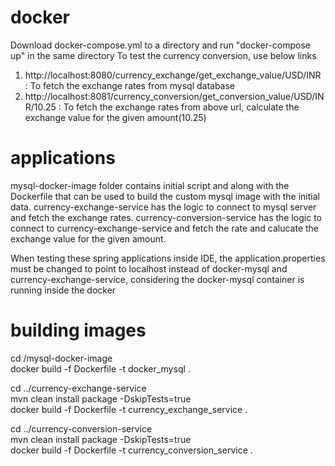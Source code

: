 # docker
Download docker-compose.yml to a directory and run "docker-compose up" in the same directory
To test the currency conversion, use below links
  1. http://localhost:8080/currency_exchange/get_exchange_value/USD/INR : To fetch the exchange rates from mysql database
  2. http://localhost:8081/currency_conversion/get_conversion_value/USD/INR/10.25 : To fetch the exchange rates from above url, calculate the exchange value for the given amount(10.25)

# applications
mysql-docker-image folder contains initial script and along with the Dockerfile that can be used to build the custom mysql image with the initial data.
currency-exchange-service has the logic to connect to mysql server and fetch the exchange rates.
currency-conversion-service has the logic to connect to currency-exchange-service and fetch the rate and calucate the exchange value for the given amount.

When testing these spring applications inside IDE, the application.properties must be changed to point to localhost instead of docker-mysql and currency-exchange-service, considering the docker-mysql container is running inside the docker

# building images

cd <path to>/mysql-docker-image<br/>
docker build -f Dockerfile -t docker_mysql .<br/>

cd ../currency-exchange-service<br/>
mvn clean install package -DskipTests=true<br/>
docker build -f Dockerfile -t currency_exchange_service .<br/>

cd ../currency-conversion-service <br/>
mvn clean install package -DskipTests=true<br/>
docker build -f Dockerfile -t currency_conversion_service .<br/>
<br/>
